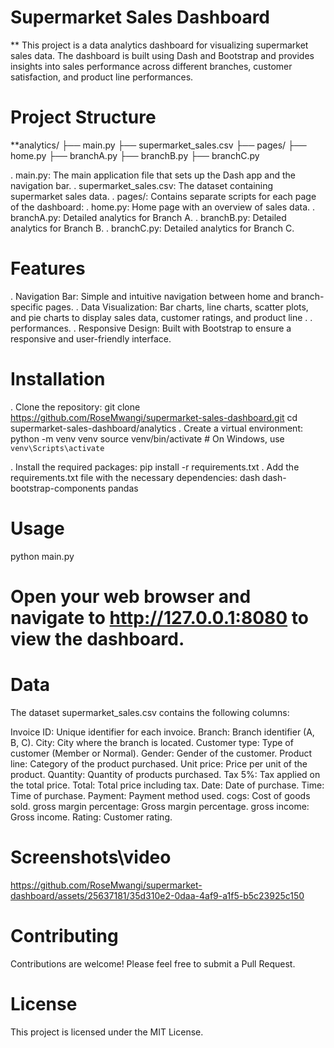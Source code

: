 # Supermarket Sales Dashboard

** This project is a data analytics dashboard for visualizing supermarket sales data. The dashboard is built using Dash and Bootstrap and provides insights into sales performance across different branches, customer satisfaction, and product line performances.

# Project Structure

**analytics/
    ├── main.py
    ├── supermarket_sales.csv
    ├── pages/
        ├── home.py
        ├── branchA.py
        ├── branchB.py
        ├── branchC.py
        
. main.py: The main application file that sets up the Dash app and the navigation bar.
. supermarket_sales.csv: The dataset containing supermarket sales data.
. pages/: Contains separate scripts for each page of the dashboard:
. home.py: Home page with an overview of sales data.
. branchA.py: Detailed analytics for Branch A.
. branchB.py: Detailed analytics for Branch B.
. branchC.py: Detailed analytics for Branch C.

# Features

. Navigation Bar: Simple and intuitive navigation between home and branch-specific pages.
. Data Visualization: Bar charts, line charts, scatter plots, and pie charts to display sales data, customer ratings, and product line . . performances.
. Responsive Design: Built with Bootstrap to ensure a responsive and user-friendly interface.

# Installation

. Clone the repository:
    git clone https://github.com/RoseMwangi/supermarket-sales-dashboard.git
    cd supermarket-sales-dashboard/analytics
. Create a virtual environment:
    python -m venv venv
    source venv/bin/activate  # On Windows, use `venv\Scripts\activate`

. Install the required packages:
    pip install -r requirements.txt
. Add the requirements.txt file with the necessary dependencies:
    dash
    dash-bootstrap-components
    pandas

# Usage
  python main.py

# Open your web browser and navigate to http://127.0.0.1:8080 to view the dashboard.

# Data
The dataset supermarket_sales.csv contains the following columns:

Invoice ID: Unique identifier for each invoice.
Branch: Branch identifier (A, B, C).
City: City where the branch is located.
Customer type: Type of customer (Member or Normal).
Gender: Gender of the customer.
Product line: Category of the product purchased.
Unit price: Price per unit of the product.
Quantity: Quantity of products purchased.
Tax 5%: Tax applied on the total price.
Total: Total price including tax.
Date: Date of purchase.
Time: Time of purchase.
Payment: Payment method used.
cogs: Cost of goods sold.
gross margin percentage: Gross margin percentage.
gross income: Gross income.
Rating: Customer rating.

# Screenshots\video
  https://github.com/RoseMwangi/supermarket-dashboard/assets/25637181/35d310e2-0daa-4af9-a1f5-b5c23925c150

# Contributing
Contributions are welcome! Please feel free to submit a Pull Request.

# License
This project is licensed under the MIT License. 


